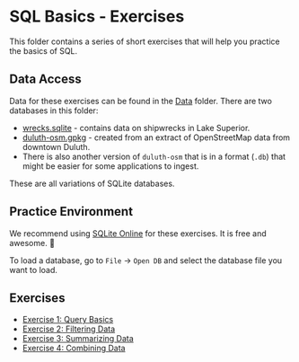 # SQL Basics - Exercises

This folder contains a series of short exercises that will help you practice the basics of SQL.

## Data Access

Data for these exercises can be found in the [Data](../Data) folder. There are two databases in this folder:

- [wrecks.sqlite](../Data/wrecks.sqlite) - contains data on shipwrecks in Lake Superior.
- [duluth-osm.gpkg](../Data/duluth-osm.gpkg) - created from an extract of OpenStreetMap data from downtown Duluth.
- There is also another version of `duluth-osm` that is in a format (`.db`) that might be easier for some applications to ingest.

These are all variations of SQLite databases.

## Practice Environment

We recommend using [SQLite Online](https://sqliteonline.com/) for these exercises. It is free and awesome. :rocket:

To load a database, go to `File` -> `Open DB` and select the database file you want to load.

## Exercises

- [Exercise 1: Query Basics](./Exercise1.md)
- [Exercise 2: Filtering Data](./Exercise2.md)
- [Exercise 3: Summarizing Data](./Exercise3.md)
- [Exercise 4: Combining Data](./Exercise4.md)
